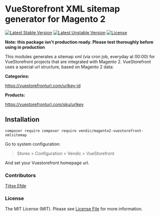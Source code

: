 # VueStorefront XML sitemap generator for Magento 2
[![Latest Stable Version](https://poser.pugx.org/vendic/magento2-vuestorefront-xmlsitemap/v/stable)](https://packagist.org/packages/vendic/magento2-vuestorefront-xmlsitemap)
[![Latest Unstable Version](https://poser.pugx.org/vendic/magento2-vuestorefront-xmlsitemap/v/unstable)](https://packagist.org/packages/vendic/magento2-vuestorefront-xmlsitemap)
[![License](https://poser.pugx.org/vendic/magento2-vuestorefront-xmlsitemap/license)](https://packagist.org/packages/vendic/magento2-vuestorefront-xmlsitemap)

**Note: this package isn't production ready. Please test thoroughly before using in production** 

This modules generates a sitemap xml (via cron job, everyday at 00:00) for VueStorefront projects that are integrated with Magento 2. VueStorefront uses a special url structure, based on Magento 2 data:

**Categories:**

https://vuestorefronturl.com/urlkey-id

**Products:**

https://vuestorefronturl.com/sku/urlkey

## Installation
```
composer require composer require vendic/magento2-vuestorefront-xmlsitemap
```

Go to system configuration:
> Stores > Configuration > Vendic > VueStorefront

And set your Vuestorefront homepage url.

### Contributors
[Tjitse Efde](https://vendic.nl)

### License
The MIT License (MIT). Please see [License File](LICENSE.md) for more information.
